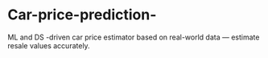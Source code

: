# Car-price-prediction-
ML and DS -driven car price estimator based on real-world data — estimate resale values accurately.
